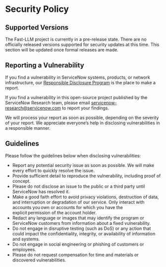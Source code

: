 # Security Policy

## Supported Versions

The Fast-LLM project is currently in a pre-release state. There are no officially released versions supported for security updates at this time. This section will be updated once formal releases are made.

<!-- | Version | Supported          |
| ------- | ------------------ |
| 0.1.x   | :white_check_mark: |
| < 0.1.0 | :x:                | -->

## Reporting a Vulnerability

If you find a vulnerability in ServiceNow systems, products, or network infrastructure, our [Responsible Disclosure Program](https://www.servicenow.com/company/trust/privacy/responsible-disclosure.html#our+Commitment) is the place to make a report.

If you find a vulnerability in this open-source project published by the ServiceNow Research team, please email [servicenow-research@servicenow.com](servicenow-research@servicenow.com) to report your findings.

We will process your report as soon as possible, depending on the severity of your report. We appreciate everyone’s help in disclosing vulnerabilities in a responsible manner.
 
## Guidelines

Please follow the guidelines below when disclosing vulnerabilities:

- Report any potential security issue as soon as possible. We will make every effort to quickly resolve the issue.
- Provide sufficient detail to reproduce the vulnerability, including proof of concept.
- Please do not disclose an issue to the public or a third party until ServiceNow has resolved it.
- Make a good faith effort to avoid privacy violations, destruction of data, and interruption or degradation of our service. Only interact with accounts you own or accounts for which you have the explicit permission of the account holder.
- Redact any language or images that may identify the program or ServiceNow customers from information about a fixed vulnerability.
- Do not engage in disruptive testing (such as DoS) or any action that could impact the confidentiality, integrity, or availability of information and systems.
- Do not engage in social engineering or phishing of customers or employees.
- Please do not request compensation for time and materials or discovered vulnerabilities. 
